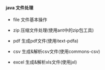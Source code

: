 #### java 文件处理

* file 文件基本操作

* zip 压缩文件处理(使用ant中的zip包工具)

* pdf 生成pdf文件(使用itext-pdfa)

* csv 生成&解析csv文件(使用commons-csv)

* excel 生成&解析xls文件(使用jxl)